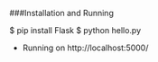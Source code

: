 ###Installation and Running

$ pip install Flask
$ python hello.py
 * Running on http://localhost:5000/